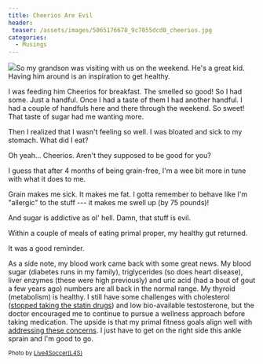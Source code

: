 ```yaml
---
title: Cheerios Are Evil
header:
 teaser: /assets/images/5065176678_9c7055dcd8_cheerios.jpg
categories:
  - Musings
---
```

<img src="https://douglangille.github.io/assets/images/5065176678_9c7055dcd8_cheerios.jpg">So my grandson was visiting with us on the weekend. He's a great kid. Having him around is an inspiration to get healthy.

I was feeding him Cheerios for breakfast. The smelled so good! So I had some. Just a handful. Once I had a taste of them I had another handful. I had a couple of handfuls here and there through the weekend. So sweet! That taste of sugar had me wanting more.

Then I realized that I wasn't feeling so well. I was bloated and sick to my stomach. What did I eat?

Oh yeah... Cheerios. Aren't they supposed to be good for you?

I guess that after 4 months of being grain-free, I'm a wee bit more in tune with what it does to me.

Grain makes me sick. It makes me fat. I gotta remember to behave like I'm "allergic" to the stuff --- it makes me swell up (by 75 pounds)!

And sugar is addictive as ol' hell. Damn, that stuff is evil.

Within a couple of meals of eating primal proper, my healthy gut returned.

It was a good reminder.

As a side note, my blood work came back with some great news. My blood sugar (diabetes runs in my family), triglycerides (so does heart disease), liver enzymes (these were high previously) and uric acid (had a bout of gout a few years ago) numbers are all back in the normal range. My thyroid (metabolism) is healthy. I still have some challenges with cholesterol (<a href="http://www.marksdailyapple.com/cholesterol" target="_blank">stopped taking the statin drugs</a>) and low bio-available testosterone, but the doctor encouraged me to continue to pursue a wellness approach before taking medication. The upside is that my primal fitness goals align well with <a href="http://www.marksdailyapple.com/how-to-increase-testosterone-naturally" target="_blank">addressing these concerns</a>. I just have to get on the right side this ankle sprain and I'm good to go.

<small>Photo by <a href="http://www.flickr.com/photos/33459161@N06/5065176678" target="_blank">Live4Soccer(L4S)</a> </small>
